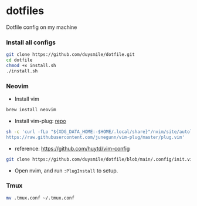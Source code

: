 # dotfiles
Dotfile config on my machine

### Install all configs
```bash
git clone https://github.com/duysmile/dotfile.git
cd dotfile
chmod +x install.sh
./install.sh
```

### Neovim
- Install vim
```bash
brew install neovim
```
- Install vim-plug: [repo](https://github.com/junegunn/vim-plug)
```bash
sh -c 'curl -fLo "${XDG_DATA_HOME:-$HOME/.local/share}"/nvim/site/autoload/plug.vim --create-dirs \
https://raw.githubusercontent.com/junegunn/vim-plug/master/plug.vim'
```
- reference: https://github.com/huytd/vim-config
```bash
git clone https://github.com/duysmile/dotfile/blob/main/.config/init.vim ~/.config/nvim/
```
- Open nvim, and run `:PlugInstall` to setup.

### Tmux
```bash
mv .tmux.conf ~/.tmux.conf
```
